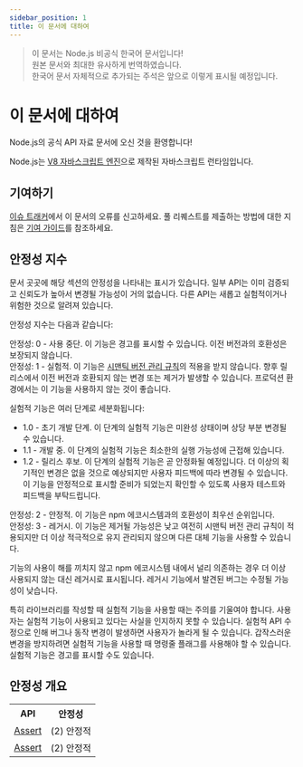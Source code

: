 ```yaml
---
sidebar_position: 1
title: 이 문서에 대하여
---
```


> 이 문서는 Node.js 비공식 한국어 문서입니다!<br/>
> 원본 문서와 최대한 유사하게 번역하였습니다.<br/>
> 한국어 문서 자체적으로 추가되는 주석은 앞으로 이렇게 표시될 예정입니다.

# 이 문서에 대하여
Node.js의 공식 API 자료 문서에 오신 것을 환영합니다!

Node.js는 <a href="https://v8.dev/" target="_blank">V8 자바스크립트 엔진</a>으로 제작된 자바스크립트 런타임입니다.

## 기여하기
<a href="https://github.com/nodejs/node/issues/new" target="_blank">이슈 트래커</a>에서 이 문서의 오류를 신고하세요. 풀 리퀘스트를 제출하는 방법에 대한 지침은 <a href="https://github.com/nodejs/node/blob/HEAD/CONTRIBUTING.md" target="_blank">기여 가이드</a>를 참조하세요.

## 안정성 지수
문서 곳곳에 해당 섹션의 안정성을 나타내는 표시가 있습니다. 일부 API는 이미 검증되고 신뢰도가 높아서 변경될 가능성이 거의 없습니다. 다른 API는 새롭고 실험적이거나 위험한 것으로 알려져 있습니다.

안정성 지수는 다음과 같습니다:

<div style={{backgroundColor: "var(--red1)", color: "var(--white)"}}>
안정성: 0 - 사용 중단. 이 기능은 경고를 표시할 수 있습니다. 이전 버전과의 호환성은 보장되지 않습니다.
</div>
<div style={{backgroundColor: "var(--red3)", color: "var(--white)"}}>
안정성: 1 - 실험적. 이 기능은 <a href="https://semver.org/" target="_blank" style={{color: "var(--white)", textDecoration: "underline"}}>시맨틱 버전 관리 규칙</a>의 적용을 받지 않습니다. 향후 릴리스에서 이전 버전과 호환되지 않는 변경 또는 제거가 발생할 수 있습니다. 프로덕션 환경에서는 이 기능을 사용하지 않는 것이 좋습니다.

실험적 기능은 여러 단계로 세분화됩니다:
- 1.0 - 초기 개발 단계. 이 단계의 실험적 기능은 미완성 상태이며 상당 부분 변경될 수 있습니다.
- 1.1 - 개발 중. 이 단계의 실험적 기능은 최소한의 실행 가능성에 근접해 있습니다.
- 1.2 - 릴리스 후보. 이 단계의 실험적 기능은 곧 안정화될 예정입니다. 더 이상의 획기적인 변경은 없을 것으로 예상되지만 사용자 피드백에 따라 변경될 수 있습니다. 이 기능을 안정적으로 표시할 준비가 되었는지 확인할 수 있도록 사용자 테스트와 피드백을 부탁드립니다.
</div>
<div style={{backgroundColor: "var(--green2)", color: "var(--white)"}}>
안정성: 2 - 안정적. 이 기능은 npm 에코시스템과의 호환성이 최우선 순위입니다.
</div>
<div style={{backgroundColor: "var(--blue1)", color: "var(--white)"}}>
안정성: 3 - 레거시. 이 기능은 제거될 가능성은 낮고 여전히 시맨틱 버전 관리 규칙이 적용되지만 더 이상 적극적으로 유지 관리되지 않으며 다른 대체 기능을 사용할 수 있습니다.
</div>

기능의 사용이 해를 끼치지 않고 npm 에코시스템 내에서 널리 의존하는 경우 더 이상 사용되지 않는 대신 레거시로 표시됩니다. 레거시 기능에서 발견된 버그는 수정될 가능성이 낮습니다.

특히 라이브러리를 작성할 때 실험적 기능을 사용할 때는 주의를 기울여야 합니다. 사용자는 실험적 기능이 사용되고 있다는 사실을 인지하지 못할 수 있습니다. 실험적 API 수정으로 인해 버그나 동작 변경이 발생하면 사용자가 놀라게 될 수 있습니다. 갑작스러운 변경을 방지하려면 실험적 기능을 사용할 때 명령줄 플래그를 사용해야 할 수 있습니다. 실험적 기능은 경고를 표시할 수도 있습니다.

## 안정성 개요
<table>
    <tr>
        <th>API</th>
        <th>안정성</th>
    </tr>
    <tr>
        <td style={{backgroundColor: "var(--white)", textDecoration: "underline"}}><a href="https://nodejs.org/docs/latest/api/assert.html" target="_blank">Assert</a></td>
        <td style={{backgroundColor: "var(--green2)", color: "var(--white)"}}>(2) 안정적</td>
    </tr>
    <tr>
        <td style={{backgroundColor: "var(--white)", textDecoration: "underline"}}><a href="https://nodejs.org/docs/latest/api/assert.html" target="_blank">Assert</a></td>
        <td style={{backgroundColor: "var(--green2)", color: "var(--white)"}}>(2) 안정적</td>
    </tr>
</table>
